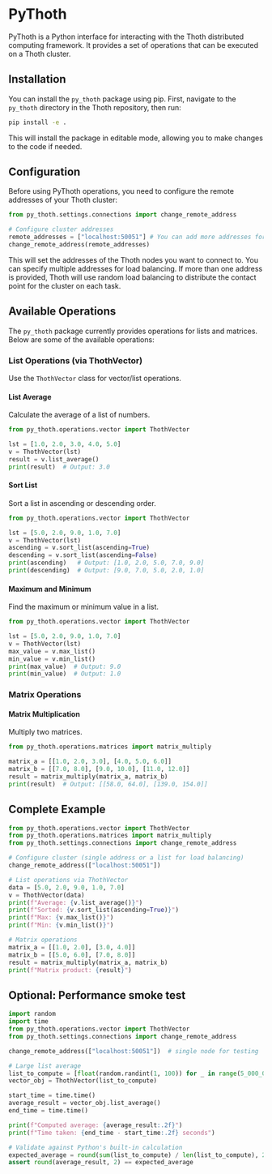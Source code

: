 # PyThoth
PyThoth is a Python interface for interacting with the Thoth distributed computing framework. It provides a set of operations that can be executed on a Thoth cluster.

## Installation
You can install the `py_thoth` package using pip. First, navigate to the `py_thoth` directory in the Thoth repository, then run:

```bash
pip install -e .
```
This will install the package in editable mode, allowing you to make changes to the code if needed.

## Configuration

Before using PyThoth operations, you need to configure the remote addresses of your Thoth cluster:

```python
from py_thoth.settings.connections import change_remote_address

# Configure cluster addresses
remote_addresses = ["localhost:50051"] # You can add more addresses for load balancing.
change_remote_address(remote_addresses)
```

This will set the addresses of the Thoth nodes you want to connect to. You can specify multiple addresses for load balancing. If more than one address is provided, Thoth will use random load balancing to distribute the contact point for the cluster on each task.

## Available Operations

The `py_thoth` package currently provides operations for lists and matrices. Below are some of the available operations:

### List Operations (via ThothVector)

Use the `ThothVector` class for vector/list operations.

#### List Average

Calculate the average of a list of numbers.

```python
from py_thoth.operations.vector import ThothVector

lst = [1.0, 2.0, 3.0, 4.0, 5.0]
v = ThothVector(lst)
result = v.list_average()
print(result)  # Output: 3.0
```

#### Sort List

Sort a list in ascending or descending order.

```python
from py_thoth.operations.vector import ThothVector

lst = [5.0, 2.0, 9.0, 1.0, 7.0]
v = ThothVector(lst)
ascending = v.sort_list(ascending=True)
descending = v.sort_list(ascending=False)
print(ascending)   # Output: [1.0, 2.0, 5.0, 7.0, 9.0]
print(descending)  # Output: [9.0, 7.0, 5.0, 2.0, 1.0]
```

#### Maximum and Minimum

Find the maximum or minimum value in a list.

```python
from py_thoth.operations.vector import ThothVector

lst = [5.0, 2.0, 9.0, 1.0, 7.0]
v = ThothVector(lst)
max_value = v.max_list()
min_value = v.min_list()
print(max_value)  # Output: 9.0
print(min_value)  # Output: 1.0
```

### Matrix Operations

#### Matrix Multiplication

Multiply two matrices.

```python
from py_thoth.operations.matrices import matrix_multiply

matrix_a = [[1.0, 2.0, 3.0], [4.0, 5.0, 6.0]]
matrix_b = [[7.0, 8.0], [9.0, 10.0], [11.0, 12.0]]
result = matrix_multiply(matrix_a, matrix_b)
print(result)  # Output: [[58.0, 64.0], [139.0, 154.0]]
```

## Complete Example

```python
from py_thoth.operations.vector import ThothVector
from py_thoth.operations.matrices import matrix_multiply
from py_thoth.settings.connections import change_remote_address

# Configure cluster (single address or a list for load balancing)
change_remote_address(["localhost:50051"]) 

# List operations via ThothVector
data = [5.0, 2.0, 9.0, 1.0, 7.0]
v = ThothVector(data)
print(f"Average: {v.list_average()}")
print(f"Sorted: {v.sort_list(ascending=True)}")
print(f"Max: {v.max_list()}")
print(f"Min: {v.min_list()}")

# Matrix operations
matrix_a = [[1.0, 2.0], [3.0, 4.0]]
matrix_b = [[5.0, 6.0], [7.0, 8.0]]
result = matrix_multiply(matrix_a, matrix_b)
print(f"Matrix product: {result}")
```

## Optional: Performance smoke test

```python
import random
import time
from py_thoth.operations.vector import ThothVector
from py_thoth.settings.connections import change_remote_address

change_remote_address(["localhost:50051"])  # single node for testing

# Large list average
list_to_compute = [float(random.randint(1, 100)) for _ in range(5_000_000)]
vector_obj = ThothVector(list_to_compute)

start_time = time.time()
average_result = vector_obj.list_average()
end_time = time.time()

print(f"Computed average: {average_result:.2f}")
print(f"Time taken: {end_time - start_time:.2f} seconds")

# Validate against Python's built-in calculation
expected_average = round(sum(list_to_compute) / len(list_to_compute), 2)
assert round(average_result, 2) == expected_average
```

